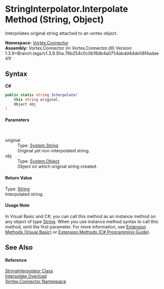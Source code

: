 # StringInterpolator.Interpolate Method (String, Object)
 

Interpolates original string attached to an vortex object.

**Namespace:**&nbsp;<a href="N_Vortex_Connector.md">Vortex.Connector</a><br />**Assembly:**&nbsp;Vortex.Connector (in Vortex.Connector.dll) Version: 1.3.9+Branch.tags/v1.3.9.Sha.76b254c0c0b18db4a0754abdd4dde08f4adae41f

## Syntax

**C#**<br />
``` C#
public static string Interpolate(
	this string original,
	Object obj
)
```


#### Parameters
&nbsp;<dl><dt>original</dt><dd>Type: <a href="https://docs.microsoft.com/dotnet/api/system.string" target="_blank">System.String</a><br />Original yet non-interpolated string.</dd><dt>obj</dt><dd>Type: <a href="https://docs.microsoft.com/dotnet/api/system.object" target="_blank">System.Object</a><br />Object on which original string created.</dd></dl>

#### Return Value
Type: <a href="https://docs.microsoft.com/dotnet/api/system.string" target="_blank">String</a><br />Interpolated string.

#### Usage Note
In Visual Basic and C#, you can call this method as an instance method on any object of type <a href="https://docs.microsoft.com/dotnet/api/system.string" target="_blank">String</a>. When you use instance method syntax to call this method, omit the first parameter. For more information, see <a href="https://docs.microsoft.com/dotnet/visual-basic/programming-guide/language-features/procedures/extension-methods">Extension Methods (Visual Basic)</a> or <a href="https://docs.microsoft.com/dotnet/csharp/programming-guide/classes-and-structs/extension-methods">Extension Methods (C# Programming Guide)</a>.

## See Also


#### Reference
<a href="T_Vortex_Connector_StringInterpolator.md">StringInterpolator Class</a><br /><a href="Overload_Vortex_Connector_StringInterpolator_Interpolate.md">Interpolate Overload</a><br /><a href="N_Vortex_Connector.md">Vortex.Connector Namespace</a><br />